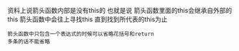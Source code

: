 资料上说箭头函数内部是没有this的 也就是说 箭头函数里面的this会继承自外部的this
	箭头函数中会往上寻找this 直到找到所代表的this为止 
	
	箭头函数中只包含一个表达式的时候可以省略花括号和return
	多条的话不能省略